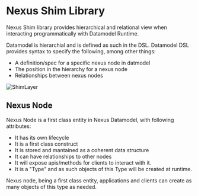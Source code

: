 # Nexus Shim Library

Nexus Shim library provides hierarchical and relational view when interacting programmatically with Datamodel Runtime.

Datamodel is hierarchial and is defined as such in the DSL. Datamodel DSL provides syntax to specify the following, among other things:

* A definition/spec for a specific nexus node in datmodel
* The position in the hierarchy for a nexus node
* Relationships between nexus nodes

![ShimLayer](.content/images/ShimLayerUsecase.png)
## Nexus Node

Nexus Node is a first class entity in Nexus Datamodel, with following attributes:

* It has its own lifecycle
* It is a first class construct
* It is stored and mantained as a coherent data structure
* It can have relationships to other nodes
* It will expose apis/methods for clients to interact with it.
* It is a "Type" and as such objects of this Type will be created at runtime.

Nexus node, being a first class entity, applications and clients can create as many objects of this type as needed.

